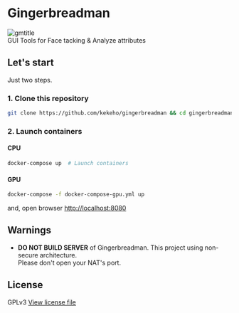 # Gingerbreadman

![gmtitle](docs/logo/gmtitle.svg)  
GUI Tools for Face tacking & Analyze attributes

## Let's start

Just two steps.

### 1. Clone this repository

```sh
git clone https://github.com/kekeho/gingerbreadman && cd gingerbreadman
```


### 2. Launch containers

#### CPU

```sh
docker-compose up  # Launch containers
```

#### GPU

```sh
docker-compose -f docker-compose-gpu.yml up
```


and, open browser [http://localhost:8080](http://localhost:8080)

## Warnings

- **DO NOT BUILD SERVER** of Gingerbreadman.
    This project using non-secure architecture.  
    Please don't open your NAT's port.

## License

GPLv3 [View license file](./LICENSE)
